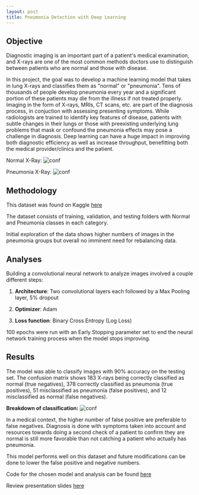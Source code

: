 ```yaml
---
layout: post
title: Pneumonia Detection with Deep Learning 
---
```


<h2>Objective</h2>
Diagnostic imaging is an important part of a patient's medical examination, and X-rays are one of the most common methods doctors use to distinguish between patients who are normal and those with disease. 

In this project, the goal was to develop a machine learning model that takes in lung X-rays and classifies them as "normal" or "pneumonia". Tens of thousands of people develop pneumonia every year and a significant portion of these patients may die from the illness if not treated properly. Imaging in the form of X-rays, MRIs, CT scans, etc. are part of the diagnosis process, in conjuction with assessing presenting symptoms. While radiologists are trained to identify key features of disease, patients with subtle changes in their lungs or those with preexisting underlying lung problems that mask or confound the pneumonia effects may pose a challenge in diagnosis. Deep learning can have a huge impact in improving both diagnostic efficiency as well as increase throughput, benefitting both the medical provider/clinics and the patient. 

Normal X-Ray: 
![conf]({{sodas32.github.io}}/images/normal.png)

Pneumonia X-Ray: 
![conf]({{sodas32.github.io}}/images/pneumonia.png)

<h2>Methodology</h2>
This dataset was found on Kaggle <a href="https://www.yelp.com/dataset">here</a> 

The dataset consists of training, validation, and testing folders with Normal and Pneumonia classes in each category. 

Initial exploration of the data shows higher numbers of images in the pneumonia groups but overall no imminent need for rebalancing data.  

<h2>Analyses</h2> 
Building a convolutional neural network to analyze images involved a couple different steps: 

1. **Architecture**: Two convolutional layers each followed by a Max Pooling layer, 5% dropout

2. **Optimizer**: Adam 

3. **Loss function**: Binary Cross Entropy (Log Loss)

100 epochs were run with an Early Stopping parameter set to end the neural network training process when the model stops improving. 

<h2>Results</h2>
The model was able to classify images with 90% accuracy on the testing set. The confusion matrix shows 183 X-rays being correctly classified as normal (true negatives), 378 correctly classified as pneumonia (true positives), 51 misclassified as pneumonia (false positives), and 12 misclassified as normal (false negatives). 

**Breakdown of classification:** 
![conf]({{sodas32.github.io}}/images/confmatrix_test.png)

In a medical context, the higher number of false positive are preferable to false negatives. Diagnosis is done with symptoms taken into account and resources towards doing a second check of a patient to confirm they are normal is still more favorable than not catching a patient who actually has pneumonia. 

This model performs well on this dataset and future modifications can be done to lower the false positive and negative numbers. 

Code for the chosen model and analysis can be found <a href="https://github.com/sodas32/Convolutional-Neural-Networks_Metis-Project-5/blob/master/Project5_ImageAnalysis_Convolutional_Neural_Network.ipynb">here</a>

Review presentation slides <a href="https://github.com/sodas32/Convolutional-Neural-Networks_Metis-Project-5/blob/master/Project5.pptx">here</a>
